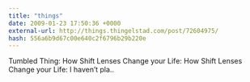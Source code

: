 ```yaml
---
title: "things"
date: 2009-01-23 17:50:36 +0000
external-url: http://things.thingelstad.com/post/72604975/
hash: 556a6b9d67c00e640c2f6796b29b220e
---
```


Tumbled Thing: How Shift Lenses Change your Life: How Shift Lenses Change your Life: I haven’t pla.. 
